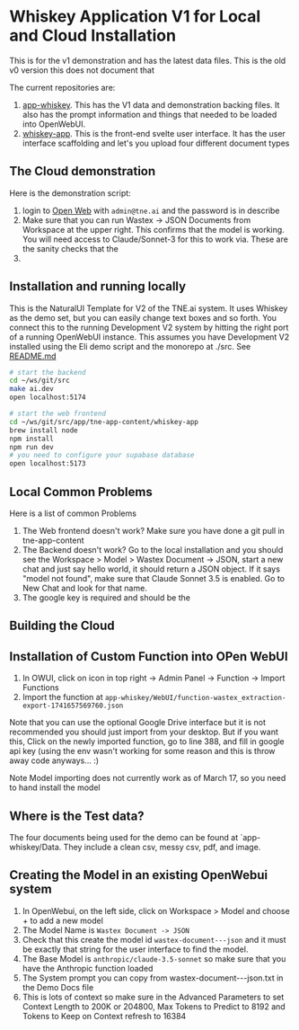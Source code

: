 # Whiskey Application V1 for Local and Cloud Installation

This is for the v1 demonstration and has the latest data files. This is the old
v0 version this does not document that

The current repositories are:

1. [app-whiskey](https://github.com/tne-ai/app-whiskey). This has the V1 data
   and demonstration backing files. It also has the prompt information and
   things that needed to be loaded into OpenWebUI.
1. [whiskey-app](https://github.com/tne-app-content/tree/main/blob/whiskey-app).
   This is the front-end svelte user interface. It has the user interface
   scaffolding and let's you upload four different document types

## The Cloud demonstration

Here is the demonstration script:

1. login to [Open Web](https://open-webui.dev.tne.ai) with `admin@tne.ai` and the
   password is in describe
1. Make sure that you can run Wastex -> JSON Documents from Workspace at the
   upper right. This confirms that the model is working. You will need access to
   Claude/Sonnet-3 for this to work via. These are the sanity checks that the
1.

## Installation and running locally

This is the NaturalUI Template for V2 of the TNE.ai system. It uses Whiskey as
the demo set, but you can easily change text boxes and so forth. You connect
this to the running Development V2 system by hitting the right port of a running OpenWebUI
instance. This assumes you have Development V2 installed using the Eli demo script and the
monorepo at ./src. See
[README.md](https://github.com/tne-ai/src/blob/main/README.md)

```sh
# start the backend
cd ~/ws/git/src
make ai.dev
open localhost:5174

# start the web frontend
cd ~/ws/git/src/app/tne-app-content/whiskey-app
brew install node
npm install
npm run dev
# you need to configure your supabase database
open localhost:5173
```

## Local Common Problems

Here is a list of common Problems

1. The Web frontend doesn't work? Make sure you have done a git pull in
   tne-app-content
1. The Backend doesn't work? Go to the local installation and you should see the
   Workspace > Model > Wastex Document -> JSON, start a new chat and just say
   hello world, it should return a JSON object. If it says "model not found", make
   sure that Claude Sonnet 3.5 is enabled. Go to New Chat and look for that name.
1. The google key is required and should be the

## Building the Cloud

## Installation of Custom Function into OPen WebUI

1. In OWUI, click on icon in top right -> Admin Panel -> Function -> Import
   Functions
2. Import the function at
   `app-whiskey/WebUI/function-wastex_extraction-export-1741657569760.json`

Note that you can use the optional Google Drive interface but it is not
recommended you should just import from your desktop. But if you want this,
Click on the newly imported function, go to line 388, and fill in google api
key (using the env wasn't working for some reason and this is throw away code
anyways... :)

Note Model importing does not currently work as of March 17, so you need to hand
install the model

## Where is the Test data?

The four documents being used for the demo can be found at
`app-whiskey/Data. They include a clean csv, messy csv, pdf, and
image.

## Creating the Model in an existing OpenWebui system

1. In OpenWebui, on the left side, click on Workspace > Model and choose + to
   add a new model
1. The Model Name is `Wastex Document -> JSON`
1. Check that this create the model id `wastex-document---json` and it must be
   exactly that string for the user interface to find the model.
1. The Base Model is `anthropic/claude-3.5-sonnet` so make sure that you have
   the Anthropic function loaded
1. The System prompt you can copy from wastex-document---json.txt in the Demo
   Docs file
1. This is lots of context so make sure in the Advanced Parameters to set
   Context Length to 200K or 204800, Max Tokens to Predict to 8192 and Tokens to
   Keep on Context refresh to 16384
